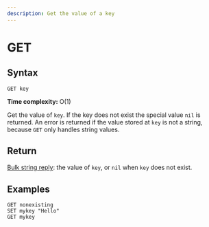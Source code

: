```yaml
---
description: Get the value of a key
---
```


# GET

## Syntax

    GET key

**Time complexity:** O(1)

Get the value of `key`.
If the key does not exist the special value `nil` is returned.
An error is returned if the value stored at `key` is not a string, because `GET`
only handles string values.

## Return

[Bulk string reply](https://redis.io/docs/reference/protocol-spec#resp-bulk-strings): the value of `key`, or `nil` when `key` does not exist.

## Examples

```cli
GET nonexisting
SET mykey "Hello"
GET mykey
```
